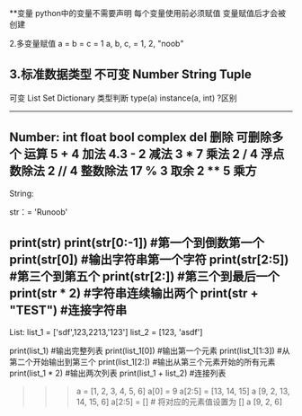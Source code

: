 **变量
python中的变量不需要声明
每个变量使用前必须赋值
变量赋值后才会被创建

2.多变量赋值
a = b = c = 1
a, b, c, = 1, 2, "noob"

3.标准数据类型
不可变
Number
String
Tuple
----------
可变
List
Set
Dictionary
类型判断
type(a)
instance(a, int)
?区别

------------------------
Number:
int float bool complex
del 删除 可删除多个
运算
5 + 4           加法
4.3 - 2         减法
3 * 7           乘法
2 / 4           浮点数除法
2 // 4          整数除法
17 % 3          取余
2 ** 5          乘方
------------------------
String:

str：= 'Runoob'

print(str)
print(str[0:-1])    #第一个到倒数第一个
print(str[0])       #输出字符串第一个字符
print(str[2:5])     #第三个到第五个
print(str[2:])      #第三个到最后一个
print(str * 2)      #字符串连续输出两个
print(str + "TEST") #连接字符串
-------------------------
List:
list_1 = ['sdf',123,2213,'123']
list_2 = [123, 'asdf']

print(list_1)       #输出完整列表
print(list_1[0])        #输出第一个元素
print(list_1[1:3])      #从第二个开始输出到第三个
print(list_1[2:])       #输出从第三个元素开始的所有元素
print(list_1 * 2)       #输出两次列表
print(list_1 + list_2)  #连接列表

>>> a = [1, 2, 3, 4, 5, 6]
>>> a[0] = 9
>>> a[2:5] = [13, 14, 15]
>>> a
[9, 2, 13, 14, 15, 6]
>>> a[2:5] = []   # 将对应的元素值设置为 []
>>> a
[9, 2, 6]

